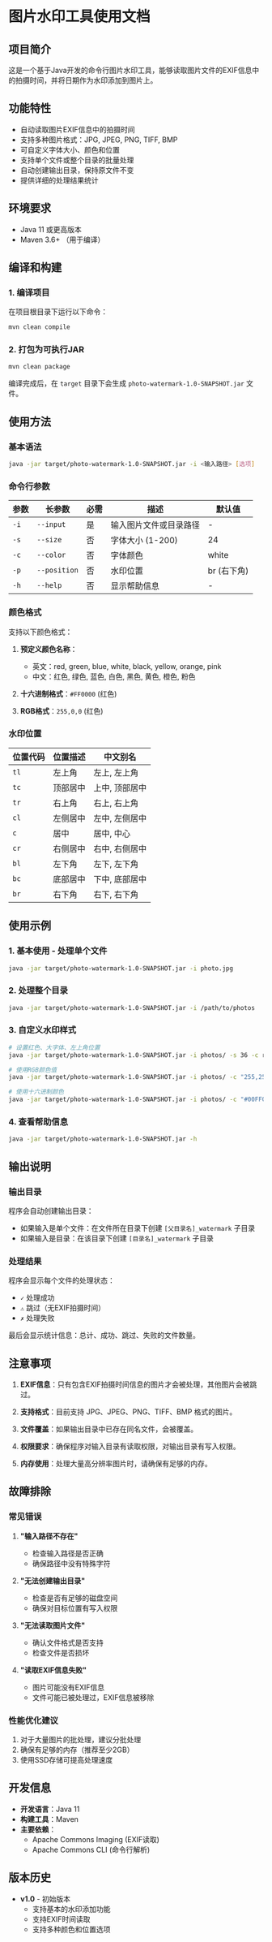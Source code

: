 # 图片水印工具使用文档

## 项目简介

这是一个基于Java开发的命令行图片水印工具，能够读取图片文件的EXIF信息中的拍摄时间，并将日期作为水印添加到图片上。

## 功能特性

- 自动读取图片EXIF信息中的拍摄时间
- 支持多种图片格式：JPG, JPEG, PNG, TIFF, BMP
- 可自定义字体大小、颜色和位置
- 支持单个文件或整个目录的批量处理
- 自动创建输出目录，保持原文件不变
- 提供详细的处理结果统计

## 环境要求

- Java 11 或更高版本
- Maven 3.6+ （用于编译）

## 编译和构建

### 1. 编译项目

在项目根目录下运行以下命令：

```bash
mvn clean compile
```

### 2. 打包为可执行JAR

```bash
mvn clean package
```

编译完成后，在 `target` 目录下会生成 `photo-watermark-1.0-SNAPSHOT.jar` 文件。

## 使用方法

### 基本语法

```bash
java -jar target/photo-watermark-1.0-SNAPSHOT.jar -i <输入路径> [选项]
```

### 命令行参数

| 参数 | 长参数 | 必需 | 描述 | 默认值 |
|------|--------|------|------|--------|
| `-i` | `--input` | 是 | 输入图片文件或目录路径 | - |
| `-s` | `--size` | 否 | 字体大小 (1-200) | 24 |
| `-c` | `--color` | 否 | 字体颜色 | white |
| `-p` | `--position` | 否 | 水印位置 | br (右下角) |
| `-h` | `--help` | 否 | 显示帮助信息 | - |

### 颜色格式

支持以下颜色格式：

1. **预定义颜色名称**：
   - 英文：red, green, blue, white, black, yellow, orange, pink
   - 中文：红色, 绿色, 蓝色, 白色, 黑色, 黄色, 橙色, 粉色

2. **十六进制格式**：`#FF0000` (红色)

3. **RGB格式**：`255,0,0` (红色)

### 水印位置

| 位置代码 | 位置描述 | 中文别名 |
|----------|----------|----------|
| `tl` | 左上角 | 左上, 左上角 |
| `tc` | 顶部居中 | 上中, 顶部居中 |
| `tr` | 右上角 | 右上, 右上角 |
| `cl` | 左侧居中 | 左中, 左侧居中 |
| `c` | 居中 | 居中, 中心 |
| `cr` | 右侧居中 | 右中, 右侧居中 |
| `bl` | 左下角 | 左下, 左下角 |
| `bc` | 底部居中 | 下中, 底部居中 |
| `br` | 右下角 | 右下, 右下角 |

## 使用示例

### 1. 基本使用 - 处理单个文件

```bash
java -jar target/photo-watermark-1.0-SNAPSHOT.jar -i photo.jpg
```

### 2. 处理整个目录

```bash
java -jar target/photo-watermark-1.0-SNAPSHOT.jar -i /path/to/photos
```

### 3. 自定义水印样式

```bash
# 设置红色、大字体、左上角位置
java -jar target/photo-watermark-1.0-SNAPSHOT.jar -i photos/ -s 36 -c red -p tl

# 使用RGB颜色值
java -jar target/photo-watermark-1.0-SNAPSHOT.jar -i photos/ -c "255,255,0" -p center

# 使用十六进制颜色
java -jar target/photo-watermark-1.0-SNAPSHOT.jar -i photos/ -c "#00FF00" -p br
```

### 4. 查看帮助信息

```bash
java -jar target/photo-watermark-1.0-SNAPSHOT.jar -h
```

## 输出说明

### 输出目录

程序会自动创建输出目录：

- 如果输入是单个文件：在文件所在目录下创建 `[父目录名]_watermark` 子目录
- 如果输入是目录：在该目录下创建 `[目录名]_watermark` 子目录

### 处理结果

程序会显示每个文件的处理状态：

- `✓` 处理成功
- `⚠` 跳过（无EXIF拍摄时间）
- `✗` 处理失败

最后会显示统计信息：总计、成功、跳过、失败的文件数量。

## 注意事项

1. **EXIF信息**：只有包含EXIF拍摄时间信息的图片才会被处理，其他图片会被跳过。

2. **支持格式**：目前支持 JPG、JPEG、PNG、TIFF、BMP 格式的图片。

3. **文件覆盖**：如果输出目录中已存在同名文件，会被覆盖。

4. **权限要求**：确保程序对输入目录有读取权限，对输出目录有写入权限。

5. **内存使用**：处理大量高分辨率图片时，请确保有足够的内存。

## 故障排除

### 常见错误

1. **"输入路径不存在"**
   - 检查输入路径是否正确
   - 确保路径中没有特殊字符

2. **"无法创建输出目录"**
   - 检查是否有足够的磁盘空间
   - 确保对目标位置有写入权限

3. **"无法读取图片文件"**
   - 确认文件格式是否支持
   - 检查文件是否损坏

4. **"读取EXIF信息失败"**
   - 图片可能没有EXIF信息
   - 文件可能已被处理过，EXIF信息被移除

### 性能优化建议

1. 对于大量图片的批处理，建议分批处理
2. 确保有足够的内存（推荐至少2GB）
3. 使用SSD存储可提高处理速度

## 开发信息

- **开发语言**：Java 11
- **构建工具**：Maven
- **主要依赖**：
  - Apache Commons Imaging (EXIF读取)
  - Apache Commons CLI (命令行解析)

## 版本历史

- **v1.0** - 初始版本
  - 支持基本的水印添加功能
  - 支持EXIF时间读取
  - 支持多种颜色和位置选项

